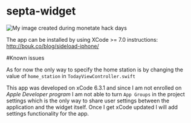 # septa-widget
![My image](https://github.com/dnguen/septa-widget/blob/master/septa-widget.png?raw=true)
created during monetate hack days

The app can be installed by using XCode >= 7.0
instructions: http://bouk.co/blog/sideload-iphone/

#Known issues

As for now the only way to specify the home station is by changing the value of 
```home_station``` in ```TodayViewController.swift```

This app was developed on xCode 6.3.1 and since I am not enrolled on *Apple Developer program* I am not able to turn `App Groups` in the project settings which is the only way to share user settings between the application and the widget itself. Once I get xCode updated I will add settings functionality for the app.
